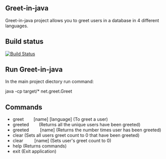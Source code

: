 ## Greet-in-java

Greet-in-java project allows you to greet users in a database in 4 different languages.

## Build status

[![Build Status](https://travis-ci.com/thaabit-jacobs/Greet-in-java-Project.svg?branch=master)](https://travis-ci.com/thaabit-jacobs/Greet-in-java-Project)

## Run Greet-in-java

In the main project diectory run command: 

java -cp target/* net.greet.Greet

## Commands

- greet &nbsp; &nbsp; &nbsp; &nbsp;[name] [language] (To greet a user)
- greeted &nbsp; &nbsp; &nbsp; &nbsp;(Returns all the unique users have been greeted)
- greeted  &nbsp; &nbsp; &nbsp; &nbsp; [name] 	    (Returns the number times user has been greeted)
- clear   		    (Sets all users greet count to 0 that have been greeted)
- clear &nbsp; &nbsp; &nbsp; &nbsp; [name] 	    (Sets user's greet count to 0)
- help    		    (Returns commands)
- exit                      (Exit application)

